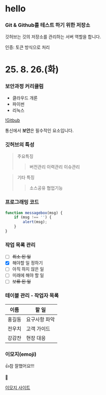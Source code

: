 # hello
### Git &amp; Github를 테스트 하기 위한 저장소
깃허브는 깃의 저장소를 관리하는 서버 역할을 합니다.

인증: 토큰 방식으로 처리

# 25. 8. 26.(화)

### 보안과정 커리큘럼
* 클라우드 개론
* 파이썬
* 리눅스

[!Gitbub](/images/github.png)

통신에서 **보안**은 필수적인 요소입니다.

### 깃허브의 특성
> 주요특징
>> 버전관리
>> 이력관리
>> 이슈관리 

> 기타 특징
>> 소스공유
>> 협업기능

### 프로그래밍 코드
```javascript
function messagebox(msg) {
    if (msg !== '') {
        alert(msg);
    }
}
```




### 작업 목록 관리
- [ ] <del>취소 된 일</del>
- [x] 해야할 일 정하기
- [ ] 아직 하지 않은 일
- [ ] 미래에 해야 할 일
- [ ] ~~보류 된 일~~

### 테이블 관리 - 작업자 목록
  이름 | 할 일
----- | -------
홍길동 | 요구사항 파악
전우치 | 고객 가이드
강감찬 | 현장 대응

### 이모지(emoji)
:+1:참 잘했어요!!!

:cold_face:



[이모지 사이트](https://www.webfx.com/tools/emoji-cheat-sheet)





